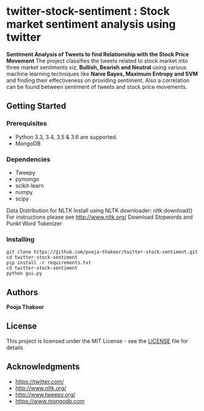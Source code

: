 # twitter-stock-sentiment : Stock market sentiment analysis using twitter

**Sentiment Analysis of Tweets to find Relationship with the Stock Price Movement**
The project classifies the tweets related to stock market into three market
sentiments viz, **Bullish, Bearish and Neutral** using various machine learning techniques like **Naive
Bayes, Maximum Entropy and SVM** and finding their effectiveness on providing sentiment. Also a
correlation can be found between sentiment of tweets and stock price movements.

## Getting Started


### Prerequisites

* Python 3.3, 3.4, 3.5 & 3.6 are supported.
* MongoDB

### Dependencies

* Tweepy
* pymongo
* scikit-learn
* numpy
* scipy

Data Distribution for NLTK
Install using NLTK downloader: nltk.download()
For instructions please see http://www.nltk.org/
Download Stopwords and Punkt Word Tokenizer

### Installing

    git clone https://github.com/pooja-thakoor/twitter-stock-sentiment.git
    cd twitter-stock-sentiment
    pip install -r requirements.txt
    cd twitter-stock-sentiment
    python gui.py

## Authors

**Pooja Thakoor** 

## License

This project is licensed under the MIT License - see the [LICENSE](LICENSE) file for details

## Acknowledgments

* https://twitter.com/
* http://www.nltk.org/
* http://www.tweepy.org/
* https://www.mongodb.com
